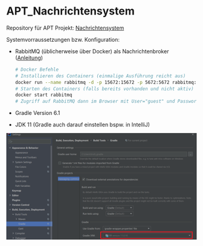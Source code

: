 # APT_Nachrichtensystem

Repository für APT Projekt:  <a href="https://inf-git.fh-rosenheim.de/studlinnth6233/apt_nachrichtensystem/-/blob/master/Aufgabenstellung.pdf" target="_blank" rel="noopener noreferrer">Nachrichtensystem</a>

Systemvorraussetzungen bzw. Konfiguration: 

- RabbitMQ (üblicherweise über Docker) als Nachrichtenbroker (<a href="https://inf-git.fh-rosenheim.de/studlinnth6233/apt_nachrichtensystem/-/blob/master/Aufgabenstellung.pdf" target="_blank" rel="noopener noreferrer">Anleitung</a>)
    ``` bash
    # Docker Befehle
    # Installieren des Containers (einmalige Ausführung reicht aus)
    docker run --name rabbitmq -d -p 15672:15672 -p 5672:5672 rabbitmq:3-management
    # Starten des Containers (falls bereits vorhanden und nicht aktiv)
    docker start rabbitmq   
    # Zugriff auf RabbitMQ dann im Browser mit User="guest" und Passwort="guest" unter http://localhost:15672/
    ```
    
- Gradle Version 6.1
- JDK 11 (Gradle auch darauf einstellen bspw. in IntelliJ)

![gradleSettingJDK](/gradleSettingJDK.png)
